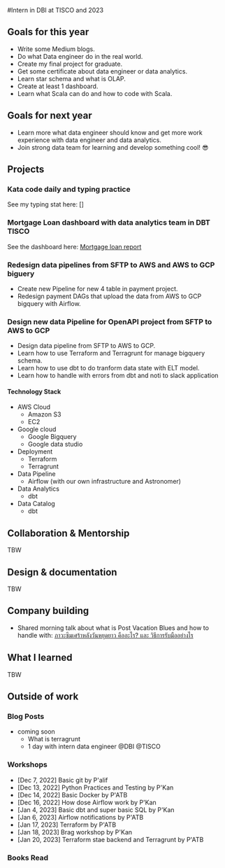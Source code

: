 #Intern in DBI at TISCO and 2023
## Goals for this year
* Write some Medium blogs.
* Do what Data engineer do in the real world.
* Create my final project for graduate.
* Get some certificate about data engineer or data analytics.
* Learn star schema and what is OLAP.
* Create at least 1 dashboard.
* Learn what Scala can do and how to code with Scala.

## Goals for next year

* Learn more what data engineer should know and get more work experience with data engineer and data analytics.
* Join strong data team for learning and develop something cool! 😎

## Projects

### Kata code daily and typing practice

See my typing stat here: []

### Mortgage Loan dashboard with data analytics team in DBT TISCO

See the dashboard here: [Mortgage loan report](https://datastudio.google.com/reporting/cc10f388-ba4b-45af-9ffe-67a8b046ab69)

### Redesign data pipelines from SFTP to AWS and AWS to GCP biguery

* Create new Pipeline for new 4 table in payment project.
* Redesign payment DAGs that upload the data from AWS to GCP bigquery with Airflow.

### Design new data Pipeline for OpenAPI project from SFTP to AWS to GCP

* Design data pipeline from SFTP to AWS to GCP.
* Learn how to use Terraform and Terragrunt for manage bigquery schema.
* Learn how to use dbt to do tranform data state with ELT model.
* Learn how to handle with errors from dbt and noti to slack application

#### Technology Stack

* AWS Cloud
  * Amazon S3
  * EC2
* Google cloud
  * Google Bigquery
  * Google data studio
* Deployment
  * Terraform
  * Terragrunt
* Data Pipeline
  * Airflow (with our own infrastructure and Astronomer)
* Data Analytics
  * dbt
* Data Catalog
  * dbt

## Collaboration & Mentorship

TBW

## Design & documentation

TBW

## Company building

* Shared morning talk about what is Post Vacation Blues and how to handle with: [ภาวะซึมเศร้าหลังวันหยุดยาว คืออะไร? และ วิธีการรับมืออย่างไร](https://www.canva.com/design/DAFWz0vacIA/0jSM-rUu4ppyOo7DJVCNEg/view?utm_content=DAFWz0vacIA&utm_campaign=designshare&utm_medium=link&utm_source=homepage_design_menu)

## What I learned

TBW

## Outside of work

### Blog Posts

* coming soon
  * What is terragrunt
  * 1 day with intern data engineer @DBI @TISCO

### Workshops

* [Dec 7, 2022] Basic git by P'alif
* [Dec 13, 2022] Python Practices and Testing by P'Kan
* [Dec 14, 2022] Basic Docker by P'ATB
* [Dec 16, 2022] How dose Airflow work by P'Kan
* [Jan 4, 2023] Basic dbt and super basic SQL by P'Kan
* [Jan 6, 2023] Airflow notifications by P'ATB
* [Jan 17, 2023] Terraform by P'ATB
* [Jan 18, 2023] Brag workshop by P'Kan
* [Jan 20, 2023] Terraform stae backend and Terragrunt by P'ATB

### Books Read
